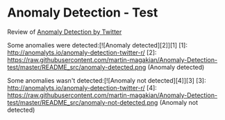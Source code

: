 Anomaly Detection - Test
============

Review of [Anomaly Detection by Twitter](http://anomalyts.io/anomaly-detection-twitter-r/)





Some anomalies were detected:[![Anomaly detected][2]][1]
  [1]: http://anomalyts.io/anomaly-detection-twitter-r/
  [2]: https://raw.githubusercontent.com/martin-magakian/Anomaly-Detection-test/master/README_src/anomaly-detected.png (Anomaly detected)


Some anomalies wasn't detected:[![Anomaly not detected][4]][3]
  [3]: http://anomalyts.io/anomaly-detection-twitter-r/
  [4]: https://raw.githubusercontent.com/martin-magakian/Anomaly-Detection-test/master/README_src/anomaly-not-detected.png (Anomaly not detected)